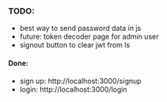 ### TODO:
- best way to send password data in js
- future: token decoder page for admin user
- signout button to clear jwt from ls

#### Done:
- sign up: http://localhost:3000/signup
- login: http://localhost:3000/login

